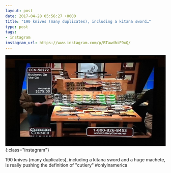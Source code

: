 ```yaml
---
layout: post
date: 2017-04-28 05:56:27 +0000
title: "190 knives (many duplicates), including a kitana sword…"
type: post
tags:
- instagram
instagram_url: https://www.instagram.com/p/BTawdhiF9xQ/
---
```


![Instagram - BTawdhiF9xQ](/assets/BTawdhiF9xQ.jpg){:class="instagram"}

190 knives (many duplicates), including a kitana sword and a huge machete, is really pushing the definition of "cutlery" #onlyinamerica

